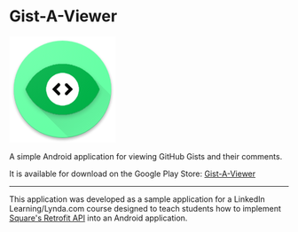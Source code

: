 # Gist-A-Viewer
![Gist-A-Viewer](https://github.com/jldubz/Gist-A-Viewer/blob/master/app/src/main/res/mipmap-xxxhdpi/ic_launcher.png "")

A simple Android application for viewing GitHub Gists and their comments.  

It is available for download on the Google Play Store: [Gist-A-Viewer](https://play.google.com/store/apps/details?id=com.jldubz.gistaviewer)

-----

This application was developed as a sample application for a LinkedIn Learning/Lynda.com course designed to teach students how to implement [Square's Retrofit API](https://square.github.io/retrofit/) into an Android application.
